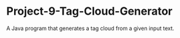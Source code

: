 # Project-9-Tag-Cloud-Generator

 A Java program that generates a tag cloud from a given input text.
